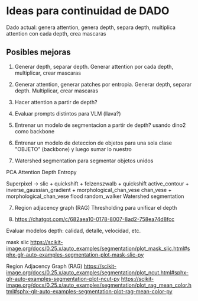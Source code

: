 # Ideas para continuidad de DADO

Dado actual: genera attention, genera depth, separa depth, multiplica attention con cada depth, crea mascaras

## Posibles mejoras

1. Generar depth, separar depth. Generar attention por cada depth, multiplicar, crear mascaras

2. Generar attention, generar patches por entropia. Generar depth, separar depth. Multiplicar, crear mascaras

3. Hacer attention a partir de depth?

3. Evaluar prompts distintos para VLM (llava?)

4. Entrenar un modelo de segmentacion a partir de depth? usando dino2 como backbone

5. Entrenar un modelo de deteccion de objetos para una sola clase "OBJETO" (backbone) y luego sumar lo nuestro 

6. Watershed segmentation para segmentar objetos unidos

PCA
Attention
Depth
Entropy

Superpixel -> slic + quickshift + felzenszwalb + quickshift
active_contour + inverse_gaussian_gradient + morphological_chan_vese
chan_vese + morphological_chan_vese
flood
random_walker
Watershed segmentation

7. Region adjacency graph (RAG) Thresholding para unificar el depth

8. https://chatgpt.com/c/682aea10-0178-8007-8ad2-758ea74d8fcc


Evaluar modelos depth: calidad, detalle, velocidad, etc.

mask slic
https://scikit-image.org/docs/0.25.x/auto_examples/segmentation/plot_mask_slic.html#sphx-glr-auto-examples-segmentation-plot-mask-slic-py

Region Adjacency Graph (RAG)
https://scikit-image.org/docs/0.25.x/auto_examples/segmentation/plot_ncut.html#sphx-glr-auto-examples-segmentation-plot-ncut-py
https://scikit-image.org/docs/0.25.x/auto_examples/segmentation/plot_rag_mean_color.html#sphx-glr-auto-examples-segmentation-plot-rag-mean-color-py

